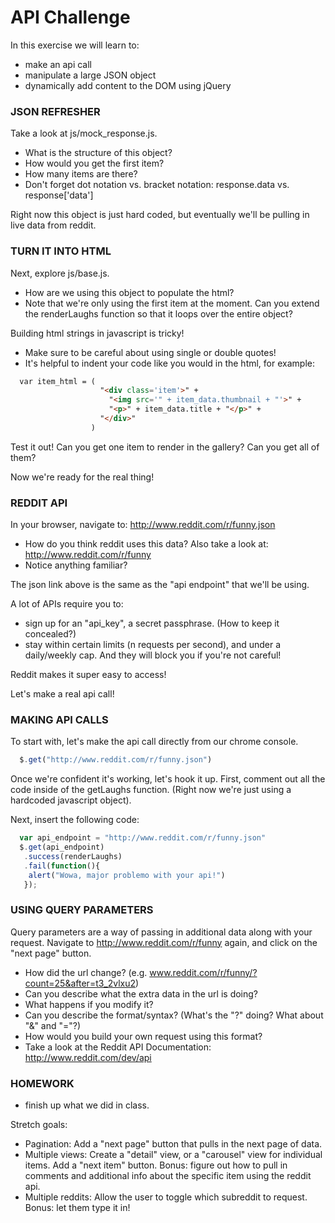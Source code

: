 API Challenge
=============

In this exercise we will learn to:
- make an api call
- manipulate a large JSON object
- dynamically add content to the DOM using jQuery


### JSON REFRESHER

Take a look at js/mock_response.js.
- What is the structure of this object?
- How would you get the first item?
- How many items are there?
- Don't forget dot notation vs. bracket notation: response.data vs. response['data']

Right now this object is just hard coded, but eventually we'll be pulling in live data from reddit.


### TURN IT INTO HTML

Next, explore js/base.js.
- How are we using this object to populate the html?
- Note that we're only using the first item at the moment. Can you extend the renderLaughs function so that it loops over the entire object?

Building html strings in javascript is tricky!
- Make sure to be careful about using single or double quotes!
- It's helpful to indent your code like you would in the html, for example:

``` html
  var item_html = (
                    "<div class='item'>" +
                      "<img src='" + item_data.thumbnail + "'>" +
                      "<p>" + item_data.title + "</p>" +
                    "</div>"
                  )
```

Test it out! Can you get one item to render in the gallery? Can you get all of them?

Now we're ready for the real thing!


### REDDIT API

In your browser, navigate to: http://www.reddit.com/r/funny.json
- How do you think reddit uses this data?
Also take a look at: http://www.reddit.com/r/funny
- Notice anything familiar?

The json link above is the same as the "api endpoint" that we'll be using.

A lot of APIs require you to:
- sign up for an "api_key", a secret passphrase. (How to keep it concealed?)
- stay within certain limits (n requests per second), and under a daily/weekly cap.
And they will block you if you're not careful!

Reddit makes it super easy to access!

Let's make a real api call!


### MAKING API CALLS
To start with, let's make the api call directly from our chrome console.

``` javascript
  $.get("http://www.reddit.com/r/funny.json")
```

Once we're confident it's working, let's hook it up. First, comment out all the code inside of the getLaughs function. (Right now we're just using a hardcoded javascript object).

Next, insert the following code:

``` javascript
  var api_endpoint = "http://www.reddit.com/r/funny.json"
  $.get(api_endpoint)
   .success(renderLaughs)
   .fail(function(){
    alert("Wowa, major problemo with your api!")
   });
```


### USING QUERY PARAMETERS
Query parameters are a way of passing in additional data along with your request.
Navigate to http://www.reddit.com/r/funny again, and click on the "next page" button.
- How did the url change? (e.g. www.reddit.com/r/funny/?count=25&after=t3_2vlxu2)
- Can you describe what the extra data in the url is doing?
- What happens if you modify it?
- Can you describe the format/syntax? (What's the "?" doing? What about "&" and "="?)
- How would you build your own request using this format?
- Take a look at the Reddit API Documentation: http://www.reddit.com/dev/api


### HOMEWORK
- finish up what we did in class.

Stretch goals:
- Pagination: Add a "next page" button that pulls in the next page of data.
- Multiple views: Create a "detail" view, or a "carousel" view for individual items. Add a "next item" button. Bonus: figure out how to pull in comments and additional info about the specific item using the reddit api.
- Multiple reddits: Allow the user to toggle which subreddit to request. Bonus: let them type it in!